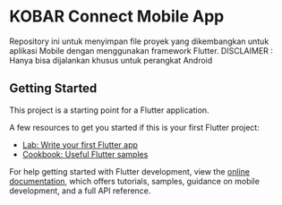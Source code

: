 # KOBAR Connect Mobile App

Repository ini untuk menyimpan file proyek yang dikembangkan untuk aplikasi Mobile dengan menggunakan framework Flutter.
DISCLAIMER : Hanya bisa dijalankan khusus untuk perangkat Android

## Getting Started

This project is a starting point for a Flutter application.

A few resources to get you started if this is your first Flutter project:

- [Lab: Write your first Flutter app](https://docs.flutter.dev/get-started/codelab)
- [Cookbook: Useful Flutter samples](https://docs.flutter.dev/cookbook)

For help getting started with Flutter development, view the
[online documentation](https://docs.flutter.dev/), which offers tutorials,
samples, guidance on mobile development, and a full API reference.

